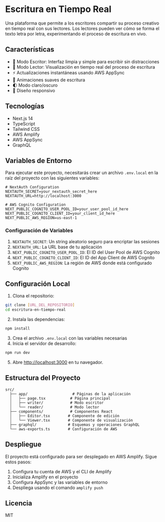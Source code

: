 # Escritura en Tiempo Real

Una plataforma que permite a los escritores compartir su proceso creativo en tiempo real con sus lectores. Los lectores pueden ver cómo se forma el texto letra por letra, experimentando el proceso de escritura en vivo.

## Características

- 📝 Modo Escritor: Interfaz limpia y simple para escribir sin distracciones
- 👀 Modo Lector: Visualización en tiempo real del proceso de escritura
- ⚡ Actualizaciones instantáneas usando AWS AppSync
- 🎨 Animaciones suaves de escritura
- 🌓 Modo claro/oscuro
- 📱 Diseño responsivo

## Tecnologías

- Next.js 14
- TypeScript
- Tailwind CSS
- AWS Amplify
- AWS AppSync
- GraphQL

## Variables de Entorno

Para ejecutar este proyecto, necesitarás crear un archivo `.env.local` en la raíz del proyecto con las siguientes variables:

```env
# NextAuth Configuration
NEXTAUTH_SECRET=your_nextauth_secret_here
NEXTAUTH_URL=http://localhost:3000

# AWS Cognito Configuration
NEXT_PUBLIC_COGNITO_USER_POOL_ID=your_user_pool_id_here
NEXT_PUBLIC_COGNITO_CLIENT_ID=your_client_id_here
NEXT_PUBLIC_AWS_REGION=us-east-1
```

### Configuración de Variables

1. `NEXTAUTH_SECRET`: Un string aleatorio seguro para encriptar las sesiones
2. `NEXTAUTH_URL`: La URL base de tu aplicación
3. `NEXT_PUBLIC_COGNITO_USER_POOL_ID`: El ID del User Pool de AWS Cognito
4. `NEXT_PUBLIC_COGNITO_CLIENT_ID`: El ID del App Client de AWS Cognito
5. `NEXT_PUBLIC_AWS_REGION`: La región de AWS donde está configurado Cognito

## Configuración Local

1. Clona el repositorio:

```bash
git clone [URL_DEL_REPOSITORIO]
cd escritura-en-tiempo-real
```

2. Instala las dependencias:

```bash
npm install
```

3. Crea el archivo `.env.local` con las variables necesarias
4. Inicia el servidor de desarrollo:

```bash
npm run dev
```

5. Abre [http://localhost:3000](http://localhost:3000) en tu navegador.

## Estructura del Proyecto

```
src/
  ├── app/                    # Páginas de la aplicación
  │   ├── page.tsx           # Página principal
  │   ├── writer/            # Modo escritor
  │   └── reader/            # Modo lector
  ├── components/            # Componentes React
  │   ├── Editor.tsx        # Componente de edición
  │   └── Viewer.tsx        # Componente de visualización
  ├── graphql/              # Esquemas y operaciones GraphQL
  └── aws-exports.ts        # Configuración de AWS
```

## Despliegue

El proyecto está configurado para ser desplegado en AWS Amplify. Sigue estos pasos:

1. Configura tu cuenta de AWS y el CLI de Amplify
2. Inicializa Amplify en el proyecto
3. Configura AppSync y las variables de entorno
4. Despliega usando el comando `amplify push`

## Licencia

MIT

